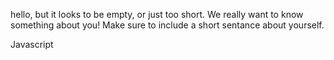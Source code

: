 hello, but it looks to be empty, or just too short. We really want to know something about you! Make sure to include a short sentance about yourself.

Javascript
